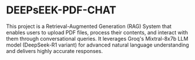 # DEEPsEEK-PDF-CHAT
This project is a Retrieval-Augmented Generation (RAG) System that enables users to upload PDF files, process their contents, and interact with them through conversational queries. It leverages Groq's Mixtral-8x7b LLM model (DeepSeek-R1 variant) for advanced natural language understanding and delivers highly accurate responses.
